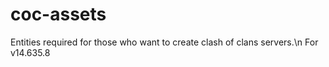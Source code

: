 # coc-assets
Entities required for those who want to create clash of clans  servers.\n
For v14.635.8
